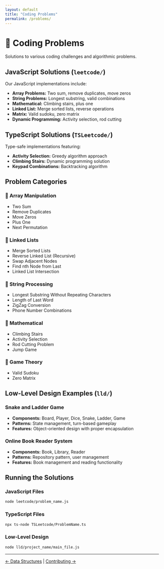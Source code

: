 ```yaml
---
layout: default
title: "Coding Problems"
permalink: /problems/
---
```


# 🎯 Coding Problems

Solutions to various coding challenges and algorithmic problems.

## JavaScript Solutions (`leetcode/`)

Our JavaScript implementations include:

- **Array Problems:** Two sum, remove duplicates, move zeros
- **String Problems:** Longest substring, valid combinations
- **Mathematical:** Climbing stairs, plus one
- **Linked List:** Merge sorted lists, reverse operations
- **Matrix:** Valid sudoku, zero matrix
- **Dynamic Programming:** Activity selection, rod cutting

## TypeScript Solutions (`TSLeetcode/`)

Type-safe implementations featuring:

- **Activity Selection:** Greedy algorithm approach
- **Climbing Stairs:** Dynamic programming solution
- **Keypad Combinations:** Backtracking algorithm

## Problem Categories

### 🔢 Array Manipulation
- Two Sum
- Remove Duplicates
- Move Zeros
- Plus One
- Next Permutation

### 🔗 Linked Lists
- Merge Sorted Lists
- Reverse Linked List (Recursive)
- Swap Adjacent Nodes
- Find nth Node from Last
- Linked List Intersection

### 📝 String Processing
- Longest Substring Without Repeating Characters
- Length of Last Word
- ZigZag Conversion
- Phone Number Combinations

### 🧮 Mathematical
- Climbing Stairs
- Activity Selection
- Rod Cutting Problem
- Jump Game

### 🎲 Game Theory
- Valid Sudoku
- Zero Matrix

## Low-Level Design Examples (`lld/`)

### Snake and Ladder Game
- **Components:** Board, Player, Dice, Snake, Ladder, Game
- **Patterns:** State management, turn-based gameplay
- **Features:** Object-oriented design with proper encapsulation

### Online Book Reader System
- **Components:** Book, Library, Reader
- **Patterns:** Repository pattern, user management
- **Features:** Book management and reading functionality

## Running the Solutions

### JavaScript Files
```bash
node leetcode/problem_name.js
```

### TypeScript Files
```bash
npx ts-node TSLeetcode/ProblemName.ts
```

### Low-Level Design
```bash
node lld/project_name/main_file.js
```

---

[← Data Structures](/data-structures/) | [Contributing →](/contributing/)
